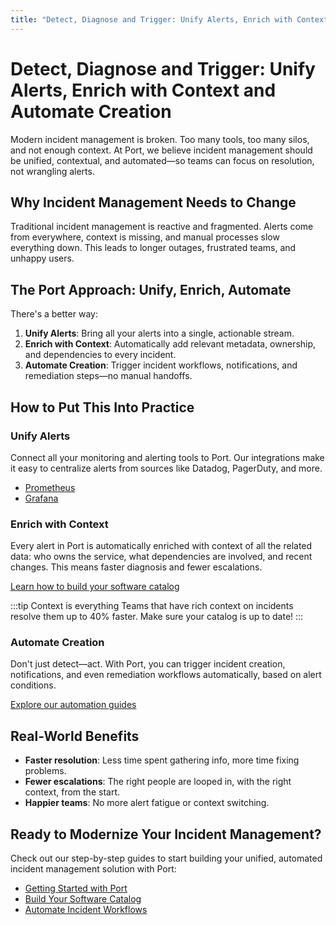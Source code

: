 ```yaml
---
title: "Detect, Diagnose and Trigger: Unify Alerts, Enrich with Context and Automate Creation"
---
```


# Detect, Diagnose and Trigger: Unify Alerts, Enrich with Context and Automate Creation

Modern incident management is broken. Too many tools, too many silos, and not enough context. At Port, we believe incident management should be unified, contextual, and automated—so teams can focus on resolution, not wrangling alerts.

## Why Incident Management Needs to Change

Traditional incident management is reactive and fragmented. Alerts come from everywhere, context is missing, and manual processes slow everything down. This leads to longer outages, frustrated teams, and unhappy users.

## The Port Approach: Unify, Enrich, Automate

There's a better way:

1. **Unify Alerts**: Bring all your alerts into a single, actionable stream.
2. **Enrich with Context**: Automatically add relevant metadata, ownership, and dependencies to every incident.
3. **Automate Creation**: Trigger incident workflows, notifications, and remediation steps—no manual handoffs.

## How to Put This Into Practice

### Unify Alerts

Connect all your monitoring and alerting tools to Port. Our integrations make it easy to centralize alerts from sources like Datadog, PagerDuty, and more.

- [Prometheus](https://docs.port.io/build-your-software-catalog/custom-integration/webhook/examples/prometheus)
- [Grafana](https://docs.port.io/build-your-software-catalog/custom-integration/webhook/examples/grafana)

### Enrich with Context

Every alert in Port is automatically enriched with context of all the related data: who owns the service, what dependencies are involved, and recent changes. This means faster diagnosis and fewer escalations.

[Learn how to build your software catalog](../../build-your-software-catalog/build-your-software-catalog.md)

:::tip Context is everything
Teams that have rich context on incidents resolve them up to 40% faster. Make sure your catalog is up to date!
:::

### Automate Creation

Don't just detect—act. With Port, you can trigger incident creation, notifications, and even remediation workflows automatically, based on alert conditions.

[Explore our automation guides](../../actions-and-automations/actions-and-automations.md)

## Real-World Benefits

- **Faster resolution**: Less time spent gathering info, more time fixing problems.
- **Fewer escalations**: The right people are looped in, with the right context, from the start.
- **Happier teams**: No more alert fatigue or context switching.

## Ready to Modernize Your Incident Management?

Check out our step-by-step guides to start building your unified, automated incident management solution with Port:

- [Getting Started with Port](../../getting-started/connect-tools.md)
- [Build Your Software Catalog](../../build-your-software-catalog/build-your-software-catalog.md)
- [Automate Incident Workflows](../../actions-and-automations/actions-and-automations.md)

 